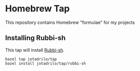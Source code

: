 # Homebrew Tap
This repository contains Homebrew "formulae" for my projects

## Installing Rubbi-sh

This tap will install [Rubbi-sh](https://github.com/jotadrilo/rubbi-sh).

```
bazel tap jotadrilo/tap
bazel install jotadrilo/tap/rubbi-sh
```
